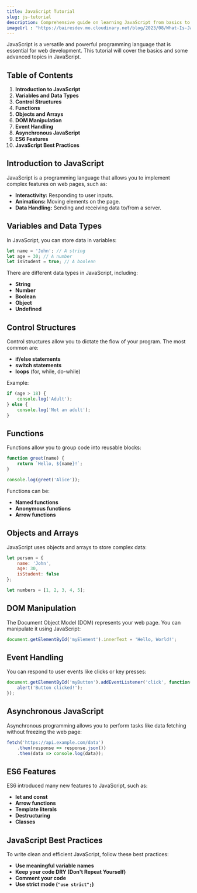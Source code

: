 ```yaml
---
title: JavaScript Tutorial
slug: js-tutorial
description: Comprehensive guide on learning JavaScript from basics to advanced topics.  
imageUrl : "https://bairesdev.mo.cloudinary.net/blog/2023/08/What-Is-JavaScript-Used-For.jpg?tx=w_1920,q_auto"
---
```



JavaScript is a versatile and powerful programming language that is essential for web development. This tutorial will cover the basics and some advanced topics in JavaScript.

## Table of Contents

1. **Introduction to JavaScript**
2. **Variables and Data Types**
3. **Control Structures**
4. **Functions**
5. **Objects and Arrays**
6. **DOM Manipulation**
7. **Event Handling**
8. **Asynchronous JavaScript**
9. **ES6 Features**
10. **JavaScript Best Practices**

## Introduction to JavaScript

JavaScript is a programming language that allows you to implement complex features on web pages, such as:

- **Interactivity:** Responding to user inputs.
- **Animations:** Moving elements on the page.
- **Data Handling:** Sending and receiving data to/from a server.

## Variables and Data Types

In JavaScript, you can store data in variables:

```javascript
let name = 'John'; // A string
let age = 30; // A number
let isStudent = true; // A boolean
```

There are different data types in JavaScript, including:

- **String**
- **Number**
- **Boolean**
- **Object**
- **Undefined**

## Control Structures

Control structures allow you to dictate the flow of your program. The most common are:

- **if/else statements**
- **switch statements**
- **loops** (for, while, do-while)

Example:

```javascript
if (age > 18) {
    console.log('Adult');
} else {
    console.log('Not an adult');
}
```

## Functions

Functions allow you to group code into reusable blocks:

```javascript
function greet(name) {
    return `Hello, ${name}!`;
}

console.log(greet('Alice'));
```

Functions can be:

- **Named functions**
- **Anonymous functions**
- **Arrow functions**

## Objects and Arrays

JavaScript uses objects and arrays to store complex data:

```javascript
let person = {
    name: 'John',
    age: 30,
    isStudent: false
};

let numbers = [1, 2, 3, 4, 5];
```

## DOM Manipulation

The Document Object Model (DOM) represents your web page. You can manipulate it using JavaScript:

```javascript
document.getElementById('myElement').innerText = 'Hello, World!';
```

## Event Handling

You can respond to user events like clicks or key presses:

```javascript
document.getElementById('myButton').addEventListener('click', function() {
    alert('Button clicked!');
});
```

## Asynchronous JavaScript

Asynchronous programming allows you to perform tasks like data fetching without freezing the web page:

```javascript
fetch('https://api.example.com/data')
    .then(response => response.json())
    .then(data => console.log(data));
```

## ES6 Features

ES6 introduced many new features to JavaScript, such as:

- **let and const**
- **Arrow functions**
- **Template literals**
- **Destructuring**
- **Classes**

## JavaScript Best Practices

To write clean and efficient JavaScript, follow these best practices:

- **Use meaningful variable names**
- **Keep your code DRY (Don't Repeat Yourself)**
- **Comment your code**
- **Use strict mode (`"use strict";`)**
